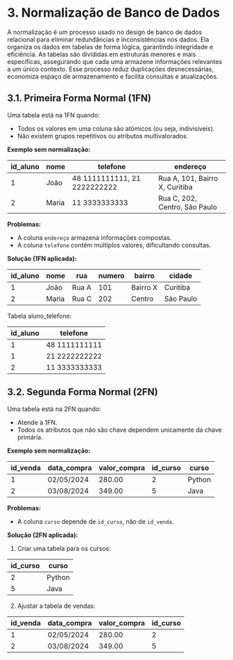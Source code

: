 # 3. Normalização de Banco de Dados

A normalização é um processo usado no design de banco de dados relacional para eliminar redundâncias e inconsistências nos dados. Ela organiza os dados em tabelas de forma lógica, garantindo integridade e eficiência. As tabelas são divididas em estruturas menores e mais específicas, assegurando que cada uma armazene informações relevantes a um único contexto. Esse processo reduz duplicações desnecessárias, economiza espaço de armazenamento e facilita consultas e atualizações.

## 3.1. Primeira Forma Normal (1FN)

Uma tabela está na 1FN quando:

- Todos os valores em uma coluna são atômicos (ou seja, indivisíveis).
- Não existem grupos repetitivos ou atributos multivalorados.

**Exemplo sem normalização:**

| id_aluno | nome  | telefone | endereço |
| -------- | ----- | -------- | -------- |
| 1        | João  | 48 1111111111, 21 2222222222 | Rua A, 101, Bairro X, Curitiba |
| 2        | Maria | 11 3333333333 | Rua C, 202, Centro, São Paulo |

**Problemas:**

- A coluna `endereço` armazena informações compostas.
- A coluna `telefone` contém múltiplos valores, dificultando consultas.

**Solução (1FN aplicada):**

| id_aluno | nome  | rua   | numero | bairro   | cidade    |
| -------- | ----- | ----- | ------ | -------- | --------- |
| 1        | João  | Rua A |  101   | Bairro X | Curitiba  |
| 2        | Maria | Rua C |  202   | Centro   | São Paulo |

Tabela aluno_telefone:

| id_aluno | telefone      |
| -------- | ------------- |
| 1        | 48 1111111111 |
| 1        | 21 2222222222 |
| 2        | 11 3333333333 |

## 3.2. Segunda Forma Normal (2FN)

Uma tabela está na 2FN quando:

- Atende à 1FN.
- Todos os atributos que não são chave dependem unicamente da chave primária.

**Exemplo sem normalização:**

| id_venda | data_compra | valor_compra | id_curso | curso  |
| -------- | ----------- | ------------ | -------- | ------ |
| 1        |  02/05/2024 | 280.00       |  2       | Python |
| 2        |  03/08/2024 | 349.00       |  5       | Java   |

**Problemas:**

- A coluna `curso` depende de `id_curso`, não de `id_venda`.

**Solução (2FN aplicada):**

1. Criar uma tabela para os cursos:

| id_curso | curso  |
| -------- | ------ |
| 2        | Python |
| 5        | Java   |

2. Ajustar a tabela de vendas:

| id_venda | data_compra | valor_compra | id_curso |
| -------- | ----------- | ------------ | -------- |
| 1        |  02/05/2024 | 280.00       |  2       |
| 2        |  03/08/2024 | 349.00       |  5       |